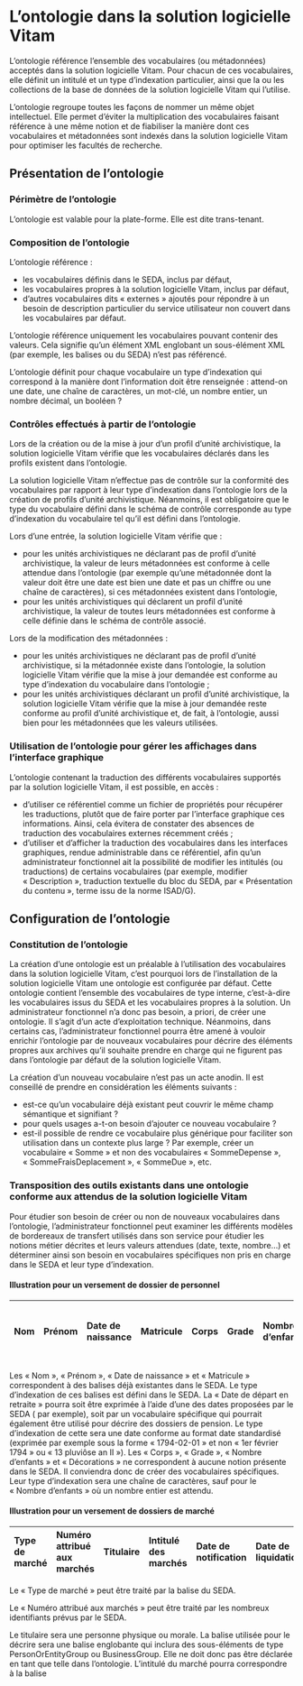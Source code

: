 L’ontologie dans la solution logicielle Vitam
===

L’ontologie référence l’ensemble des vocabulaires (ou métadonnées) acceptés dans la solution logicielle Vitam. Pour chacun de ces vocabulaires, elle définit un intitulé et un type d’indexation particulier, ainsi que la ou les collections de la base de données de la solution logicielle Vitam qui l’utilise.

L’ontologie regroupe toutes les façons de nommer un même objet intellectuel. Elle permet d’éviter la multiplication des vocabulaires faisant référence à une même notion et de fiabiliser la manière dont ces vocabulaires et métadonnées sont indexés dans la solution logicielle Vitam pour optimiser les facultés de recherche.


Présentation de l’ontologie
---
### Périmètre de l’ontologie
L’ontologie est valable pour la plate-forme. Elle est dite trans-tenant.


### Composition de l’ontologie
L’ontologie référence :
- les vocabulaires définis dans le SEDA, inclus par défaut,
- les vocabulaires propres à la solution logicielle Vitam, inclus par défaut,
- d’autres vocabulaires dits « externes » ajoutés pour répondre à un besoin de description particulier du service utilisateur non couvert dans les vocabulaires par défaut.

L’ontologie référence uniquement les vocabulaires pouvant contenir des valeurs. Cela signifie qu’un élément XML englobant un sous-élément XML (par exemple, les balises <Writer> ou <Management> du SEDA) n’est pas référencé.

L’ontologie définit pour chaque vocabulaire un type d’indexation qui correspond à la manière dont l’information doit être renseignée : attend-on une date, une chaîne de caractères, un mot-clé, un nombre entier, un nombre décimal, un booléen ?


### Contrôles effectués à partir de l’ontologie
Lors de la création ou de la mise à jour d’un profil d’unité archivistique, la solution logicielle Vitam vérifie que les vocabulaires déclarés dans les profils existent dans l’ontologie.

La solution logicielle Vitam n’effectue pas de contrôle sur la conformité des vocabulaires par rapport à leur type d’indexation dans l’ontologie lors de la création de profils d’unité archivistique. Néanmoins, il est obligatoire que le type du vocabulaire défini dans le schéma de contrôle corresponde au type d’indexation du vocabulaire tel qu’il est défini dans l’ontologie.

Lors d’une entrée, la solution logicielle Vitam vérifie que :
- pour les unités archivistiques ne déclarant pas de profil d’unité archivistique, la valeur de leurs métadonnées est conforme à celle attendue dans l’ontologie (par exemple qu’une métadonnée dont la valeur doit être une date est bien une date et pas un chiffre ou une chaîne de caractères), si ces métadonnées existent dans l’ontologie,
- pour les unités archivistiques qui déclarent un profil d’unité archivistique, la valeur de toutes leurs métadonnées est conforme à celle définie dans le schéma de contrôle associé.

Lors de la modification des métadonnées :
- pour les unités archivistiques ne déclarant pas de profil d’unité archivistique, si la métadonnée existe dans l’ontologie, la solution logicielle Vitam vérifie que la mise à jour demandée est conforme au type d’indexation du vocabulaire dans l’ontologie ;
- pour les unités archivistiques déclarant un profil d’unité archivistique, la solution logicielle Vitam vérifie que la mise à jour demandée reste conforme au profil d’unité archivistique et, de fait, à l’ontologie, aussi bien pour les métadonnées que les valeurs utilisées.


### Utilisation de l’ontologie pour gérer les affichages dans l’interface graphique
L’ontologie contenant la traduction des différents vocabulaires supportés par la solution logicielle Vitam, il est possible, en accès :
- d’utiliser ce référentiel comme un fichier de propriétés pour récupérer les traductions, plutôt que de faire porter par l’interface graphique ces informations. Ainsi, cela évitera de constater des absences de traduction des vocabulaires externes récemment créés ;
- d’utiliser et d’afficher la traduction des vocabulaires dans les interfaces graphiques, rendue administrable dans ce référentiel, afin qu’un administrateur fonctionnel ait la possibilité de modifier les intitulés (ou traductions) de certains vocabulaires (par exemple, modifier « Description », traduction textuelle du bloc <Description> du SEDA, par « Présentation du contenu », terme issu de la norme ISAD/G).


Configuration de l’ontologie
----
### Constitution de l’ontologie
La création d’une ontologie est un préalable à l’utilisation des vocabulaires dans la solution logicielle Vitam, c’est pourquoi lors de l’installation de la solution logicielle Vitam une ontologie est configurée par défaut. Cette ontologie contient l’ensemble des vocabulaires de type interne, c’est-à-dire les vocabulaires issus du SEDA et les vocabulaires propres à la solution.
Un administrateur fonctionnel n’a donc pas besoin, a priori, de créer une ontologie. Il s’agit d’un acte d’exploitation technique.
Néanmoins, dans certains cas, l’administrateur fonctionnel pourra être amené à vouloir enrichir l’ontologie par de nouveaux vocabulaires pour décrire des éléments propres aux archives qu’il souhaite prendre en charge qui ne figurent pas dans l’ontologie par défaut de la solution logicielle Vitam.

La création d’un nouveau vocabulaire n’est pas un acte anodin. Il est conseillé de prendre en considération les éléments suivants :
- est-ce qu’un vocabulaire déjà existant peut couvrir le même champ sémantique et signifiant ?
- pour quels usages a-t-on besoin d’ajouter ce nouveau vocabulaire ?
- est-il possible de rendre ce vocabulaire plus générique pour faciliter son utilisation dans un contexte plus large ? Par exemple, créer un vocabulaire « Somme » et non des vocabulaires « SommeDepense », « SommeFraisDeplacement », « SommeDue », etc.


### Transposition des outils existants dans une ontologie conforme aux attendus de la solution logicielle Vitam
Pour étudier son besoin de créer ou non de nouveaux vocabulaires dans l’ontologie, l’administrateur fonctionnel peut examiner les différents modèles de bordereaux de transfert utilisés dans son service pour étudier les notions métier décrites et leurs valeurs attendues (date, texte, nombre…) et déterminer ainsi son besoin en vocabulaires spécifiques non pris en charge dans le SEDA et leur type d’indexation.

#### Illustration pour un versement de dossier de personnel

|Nom|Prénom|Date de naissance|Matricule|Corps|Grade|Nombre d’enfants|Date de départ en retraite|Décorations|
|:----|:----|:----|:----|:----|:----|:----|:----|:----|

Les « Nom », « Prénom », « Date de naissance » et « Matricule » correspondent à des balises déjà existantes dans le SEDA. Le type d’indexation de ces balises est défini dans le SEDA.
La « Date de départ en retraite » pourra soit être exprimée à l’aide d’une des dates proposées par le SEDA (<EndDate> par exemple), soit par un vocabulaire spécifique <DateDepartRetraite> qui pourrait également être utilisé pour décrire des dossiers de pension. Le type d’indexation de cette <DateDepartRetraite> sera une date conforme au format date standardisé (exprimée par exemple sous la forme « 1794-02-01 » et non « 1er février 1794 » ou « 13 pluviôse an II »).
Les « Corps », « Grade », « Nombre d’enfants » et « Décorations » ne correspondent à aucune notion présente dans le SEDA. Il conviendra donc de créer des vocabulaires spécifiques. Leur type d’indexation sera une chaîne de caractères, sauf pour le « Nombre d’enfants » où un nombre entier est attendu.

#### Illustration pour un versement de dossiers de marché

|Type de marché|Numéro attribué aux marchés|Titulaire|Intitulé des marchés|Date de notification|Date de liquidation|
|:----|:----|:----|:----|:----|:----|

Le « Type de marché » peut être traité par la balise <DocumentType> du SEDA.

Le « Numéro attribué aux marchés » peut être traité par les nombreux identifiants prévus par le SEDA.

Le titulaire sera une personne physique ou morale. La balise utilisée pour le décrire sera une balise englobante qui inclura des sous-éléments de type PersonOrEntityGroup ou BusinessGroup. Elle ne doit donc pas être déclarée en tant que telle dans l’ontologie.
L’intitulé du marché pourra correspondre à la balise <Title>.

Pour les « Date de notification » et « Date de liquidation », on pourra utiliser des balises du groupe DateGroup comme <TransactedDate> ou <EndDate> plutôt que de créer des vocabulaires spécifiques de type « DateDeLiquidation ».

Le type d’indexation des balises sera conforme à leur type d’indexation défini dans le SEDA.


### Gestion des identifiants de l’ontologie
L’ontologie fonctionne en mode « esclave ». Ce référentiel interne à la solution logicielle Vitam a vocation à être une copie locale d’un référentiel administré dans le front-office des plates-formes d’archivage, de façon à permettre le partage des vocabulaires entre applications ou entre archives physiques et électroniques. C’est donc le front office qui fournit les identifiants, pour les vocabulaires externes uniquement.


### Formalisation de l’ontologie
L’ontologie est importée dans la solution logicielle Vitam sous la forme d’un fichier au format JSON.
Un vocabulaire doit comporter les éléments suivants :
- identifiant unique dans l’ensemble du système (obligatoire) ;
- nom du vocabulaire (facultatif) ;
- traduction du vocabulaire, explicitant de manière intelligible le nom du vocabulaire (facultatif) ;
- description (facultatif) ;
- type d’indexation du vocabulaire, correspondant à un type attendu par le moteur de recherche Elastic Search (obligatoire) ;
- origine du vocabulaire, précisant la provenance du vocabulaire (facultatif). Sa valeur peut être égale à :
    - INTERNAL : pour les vocabulaires conformes au SEDA et les vocabulaires propres à la solution logicielle Vitam ;
    - EXTERNAL : pour les vocabulaires non gérés nativement par les deux précédents items et ajoutés pour répondre à un besoin particulier ;
- collection(s) de la base de données MongoDB qui utilise(nt) le vocabulaire en question (obligatoire).

Pour en savoir plus, consulter le [document VITAM. Modèle de données](./modele_de_donnees.md).


Modification de l’ontologie
----
La modification de l’ontologie s’effectue par un ré-import de l’ontologie, en mode « annule et remplace ». C’est un acte d’administration lourd, car il peut nécessiter à la suite du ré-import une réindexation potentiellement longue. Cette réindexation est un acte d’administration technique.

La solution logicielle Vitam permet :
- d’ajouter un nouveau vocabulaire ;
- de modifier les informations associées à un vocabulaire (dont le type d’indexation) ;
- de supprimer un vocabulaire.
Cette action provoque la création d’une nouvelle version du référentiel.

La suppression d’un vocabulaire concerne exclusivement les vocabulaires d’origine externe, sauf en cas de mise à jour du modèle de données Vitam ou de publication d’une nouvelle version du SEDA.

La solution logicielle Vitam permet de paramétrer les possibilités de mise à jour de l’ontologie à l’initialisation de la plate-forme :
- elle peut interdire toute modification des vocabulaires internes, qui ont vocation à ne pas être modifiés ni surtout supprimés en production ;
- elle peut forcer la mise à jour des types d’indexation, sans tenir compte des règles prédéfinies.

Pour un vocabulaire externe et, si le paramétrage de l’ontologie le permet, pour un vocabulaire interne, les champs modifiables sont :
- le nom du vocabulaire :
    - tel qu’il est défini dans la nomenclature du SEDA ;
    - tel qu’il est retourné via la solution logicielle ;
- la traduction du vocabulaire ;
- la description ;
- le type d’indexation du vocabulaire, correspondant à un type attendu par le moteur de recherche Elastic Search ;
- l’origine du vocabulaire (les valeurs acceptées sont : INTERNAL, EXTERNAL) ;
- la collection de la base de données MongoDB qui utilise le vocabulaire en question (ce champ doit toujours contenir une référence à au moins une collection).

La mise à jour du référentiel peut échouer pour les motifs suivants :
- ajout d’un vocabulaire dont l’identifiant est déjà utilisé par un autre vocabulaire de l’ontologie ;
- ajout d’un vocabulaire dont l’identifiant ne correspond pas aux règles imposées par la solution logicielle Vitam ;
- incompatibilité entre le nouveau et l’ancien type d’indexation ;
- suppression d’un vocabulaire utilisé dans un profil d’unité archivistique.

Les opérations de modification des types d’indexation doivent obligatoirement être accompagnées d’un acte technique d’exploitation, afin que la nouvelle indexation soit effective et prise en compte par le moteur de recherche Elastic Search et que les données soient ré-indexées en base.
La suppression d’un vocabulaire doit être accompagnée d’un acte d’exploitation technique visant à supprimer l’indexation du vocabulaire concerné dans le moteur de recherche Elastic Search, sans quoi le vocabulaire ne sera pas complètement supprimé de la solution logicielle Vitam.
Pour plus d’information, consulter la documentation d’exploitation.

Les différentes versions de l’ontologie font l’objet d’une sauvegarde sur les offres de stockage utilisées par l’implémentation de la solution logicielle Vitam.


Pour aller plus loin, consulter le [document VITAM. Ontologie](./ontologie.md).
